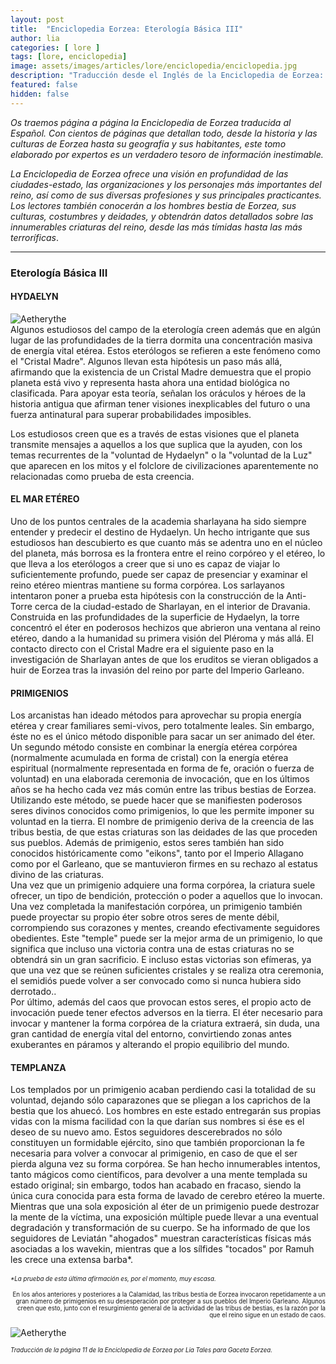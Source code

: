 ```yaml
---
layout: post
title:  "Enciclopedia Eorzea: Eterología Básica III"
author: lia
categories: [ lore ]
tags: [lore, enciclopedia]
image: assets/images/articles/lore/enciclopedia/enciclopedia.jpg
description: "Traducción desde el Inglés de la Enciclopedia de Eorzea: Eterología Básica III"
featured: false
hidden: false
---
```

*Os traemos página a página la Enciclopedia de Eorzea traducida al Español.
Con cientos de páginas que detallan todo, desde la historia y las culturas de Eorzea hasta su geografía y sus habitantes, este tomo elaborado por expertos es un verdadero tesoro de información inestimable.*

*La Enciclopedia de Eorzea ofrece una visión en profundidad de las ciudades-estado, las organizaciones y los personajes más importantes del reino, así como de sus diversas profesiones y sus principales practicantes. Los lectores también conocerán a los hombres bestia de Eorzea, sus culturas, costumbres y deidades, y obtendrán datos detallados sobre las innumerables criaturas del reino, desde las más tímidas hasta las más terroríficas*.

<hr/>

### Eterología Básica III

#### HYDAELYN

<div class="container">
  <div class="row align-items-end">            
    <div class="col-xl">
      <img src="{{ site.baseurl }}/assets/images/articles/lore/enciclopedia/03/madre_cristal.png" alt="Aetherythe"/>      
    </div>    
    <div class="col">
      Algunos estudiosos del campo de la eterología creen además que en algún lugar de las profundidades de la tierra dormita una concentración masiva de energía vital etérea. Estos eterólogos se refieren a este fenómeno como el "Cristal Madre". Algunos llevan esta hipótesis un paso más allá, afirmando que la existencia de un Cristal Madre demuestra que el propio planeta está vivo y representa hasta ahora una entidad biológica no clasificada. Para apoyar esta teoría, señalan los oráculos y héroes de la historia antigua que afirman tener visiones inexplicables del futuro o una fuerza antinatural para superar probabilidades imposibles.
    </div>    
  </div>
</div>

Los estudiosos creen que es a través de estas visiones que el planeta transmite mensajes a aquellos a los que suplica que la ayuden, con los temas recurrentes de la "voluntad de Hydaelyn" o la "voluntad de la Luz" que aparecen en los mitos y el folclore de civilizaciones aparentemente no relacionadas como prueba de esta creencia.

#### EL MAR ETÉREO
Uno de los puntos centrales de la academia sharlayana ha sido siempre entender y predecir el destino de Hydaelyn. Un hecho intrigante que sus estudiosos han descubierto es que cuanto más se adentra uno en el núcleo del planeta, más borrosa es la frontera entre el reino corpóreo y el etéreo, lo que lleva a los eterólogos a creer que si uno es capaz de viajar lo suficientemente profundo, puede ser capaz de presenciar y examinar el reino etéreo mientras mantiene su forma corpórea. Los sarlayanos intentaron poner a prueba esta hipótesis con la construcción de la Anti-Torre cerca de la ciudad-estado de Sharlayan, en el interior de Dravania. Construida en las profundidades de la superficie de Hydaelyn, la torre concentró el éter en poderosos hechizos que abrieron una ventana al reino etéreo, dando a la humanidad su primera visión del Pléroma y más allá. El contacto directo con el Cristal Madre era el siguiente paso en la investigación de Sharlayan antes de que los eruditos se vieran obligados a huir de Eorzea tras la invasión del reino por parte del Imperio Garleano.

#### PRIMIGENIOS
Los arcanistas han ideado métodos para aprovechar su propia energía etérea y crear familiares semi-vivos, pero totalmente leales. Sin embargo, éste no es el único método disponible para sacar un ser animado del éter. Un segundo método consiste en combinar la energía etérea corpórea (normalmente acumulada en forma de cristal) con la energía etérea espiritual (normalmente representada en forma de fe, oración o fuerza de voluntad) en una elaborada ceremonia de invocación, que en los últimos años se ha hecho cada vez más común entre las tribus bestias de Eorzea. Utilizando este método, se puede hacer que se manifiesten poderosos seres divinos conocidos como primigenios, lo que les permite imponer su voluntad en la tierra. El nombre de primigenio deriva de la creencia de las tribus bestia, de que estas criaturas son las deidades de las que proceden sus pueblos. Además de primigenio, estos seres también han sido conocidos históricamente como "eikons", tanto por el Imperio Allagano como por el Garleano, que se mantuvieron firmes en su rechazo al estatus divino de las criaturas.<br/>
Una vez que un primigenio adquiere una forma corpórea, la criatura suele ofrecer, un tipo de bendición, protección o poder a aquellos que lo invocan. Una vez completada la manifestación corpórea, un primigenio también puede proyectar su propio éter sobre otros seres de mente débil, corrompiendo sus corazones y mentes, creando efectivamente seguidores obedientes. Este "temple" puede ser la mejor arma de un primigenio, lo que significa que incluso una victoria contra una de estas criaturas no se obtendrá sin un gran sacrificio. E incluso estas victorias son efímeras, ya que una vez que se reúnen suficientes cristales y se realiza otra ceremonia, el semidiós puede volver a ser convocado como si nunca hubiera sido derrotado..<br/>
Por último, además del caos que provocan estos seres, el propio acto de invocación puede tener efectos adversos en la tierra. El éter necesario para invocar y mantener la forma corpórea de la criatura extraerá, sin duda, una gran cantidad de energía vital del entorno, convirtiendo zonas antes exuberantes en páramos y alterando el propio equilibrio del mundo.

#### TEMPLANZA
Los templados por un primigenio acaban perdiendo casi la totalidad de su voluntad, dejando sólo caparazones que se pliegan a los caprichos de la bestia que los ahuecó. Los hombres en este estado entregarán sus propias vidas con la misma facilidad con la que darían sus nombres si ése es el deseo de su nuevo amo. Estos seguidores descerebrados no sólo constituyen un formidable ejército, sino que también proporcionan la fe necesaria para volver a convocar al primigenio, en caso de que el ser pierda alguna vez su forma corpórea. Se han hecho innumerables intentos, tanto mágicos como científicos, para devolver a una mente templada su estado original; sin embargo, todos han acabado en fracaso, siendo la única cura conocida para esta forma de lavado de cerebro etéreo la muerte.<br/>
Mientras que una sola exposición al éter de un primigenio puede destrozar la mente de la víctima, una exposición múltiple puede llevar a una eventual degradación y transformación de su cuerpo. Se ha informado de que los seguidores de Leviatán "ahogados" muestran características físicas más asociadas a los wavekin, mientras que a los sílfides "tocados" por Ramuh les crece una extensa barba*.<br/>
<br/>
<sub><sup><i>*La prueba de esta última afirmación es, por el momento, muy escasa.</i></sup></sub>

<div class="container">
  <div class="row align-items-end">        
    <div class="col">
      <p align="right">      
      <sub><sup>En los años anteriores y posteriores a la Calamidad, las tribus bestia de Eorzea invocaron repetidamente a un gran número de primigenios en su desesperación por proteger a sus pueblos del Imperio Garleano. Algunos creen que esto, junto con el resurgimiento general de la actividad de las tribus de bestias, es la razón por la que el reino sigue en un estado de caos.</sup></sub></p>
    </div>
    <div class="col-xl">
      <img src="{{ site.baseurl }}/assets/images/articles/lore/enciclopedia/03/primals.png" alt="Aetherythe"/>      
    </div>    
  </div>
</div>

<sub><sup>*Traducción de la página 11 de la Enciclopedia de Eorzea por Lia Tales para Gaceta Eorzea.*</sup>